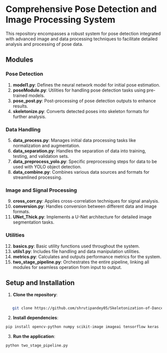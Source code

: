 
# Comprehensive Pose Detection and Image Processing System

This repository encompasses a robust system for pose detection integrated with advanced image and data processing techniques to facilitate detailed analysis and processing of pose data.

## Modules

### Pose Detection
1. **model1.py**: Defines the neural network model for initial pose estimation.
2. **poseModule.py**: Utilities for handling pose detection tasks using pre-trained models.
3. **pose_post.py**: Post-processing of pose detection outputs to enhance results.
4. **skeletonize.py**: Converts detected poses into skeleton formats for further analysis.

### Data Handling
5. **data_process.py**: Manages initial data processing tasks like normalization and augmentation.
6. **data_separation.py**: Handles the separation of data into training, testing, and validation sets.
7. **data_preprocess_yolo.py**: Specific preprocessing steps for data to be used with YOLO object detection.
8. **data_combine.py**: Combines various data sources and formats for streamlined processing.

### Image and Signal Processing
9. **cross_corr.py**: Applies cross-correlation techniques for signal analysis.
10. **conversion.py**: Handles conversion between different data and image formats.
11. **UNet_Thick.py**: Implements a U-Net architecture for detailed image segmentation tasks.

### Utilities
12. **basics.py**: Basic utility functions used throughout the system.
13. **utils1.py**: Includes file handling and data manipulation utilities.
14. **metrics.py**: Calculates and outputs performance metrics for the system.
15. **two_stage_pipeline.py**: Orchestrates the entire pipeline, linking all modules for seamless operation from input to output.

## Setup and Installation

1. **Clone the repository**:
```bash

   git clone https://github.com/shrutipandey05/Skeletonization-of-Dancer-Motions-in-Bharatnatyam-Dance.git
```
2. **Install dependencies**:
```bash
pip install opencv-python numpy scikit-image imageai tensorflow keras
```
3. **Run the application**:
```bash
python two_stage_pipeline.py
```


